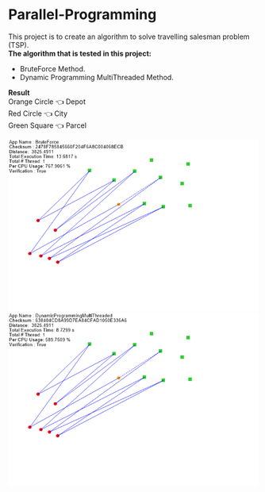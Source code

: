 # Parallel-Programming  
This project is to create an algorithm to solve travelling salesman problem (TSP).  
**The algorithm that is tested in this project:**  
* BruteForce Method.
* Dynamic Programming MultiThreaded Method.

**Result**  
Orange Circle :point_left: Depot  
Red Circle :point_left: City  
Green Square :point_left: Parcel  
  
![picture alt](https://github.com/EricYoong/Parallel-Programming/blob/main/Images/13_6817%20%203825_4911%20BruteForce.png "Brute Force Method")  
![picture alt](https://github.com/EricYoong/Parallel-Programming/blob/main/Images/8_7299%20%203825_4911%20DynamicProgrammingMultiThreaded.png "Dynamic Programming MultiThreaded Method")
